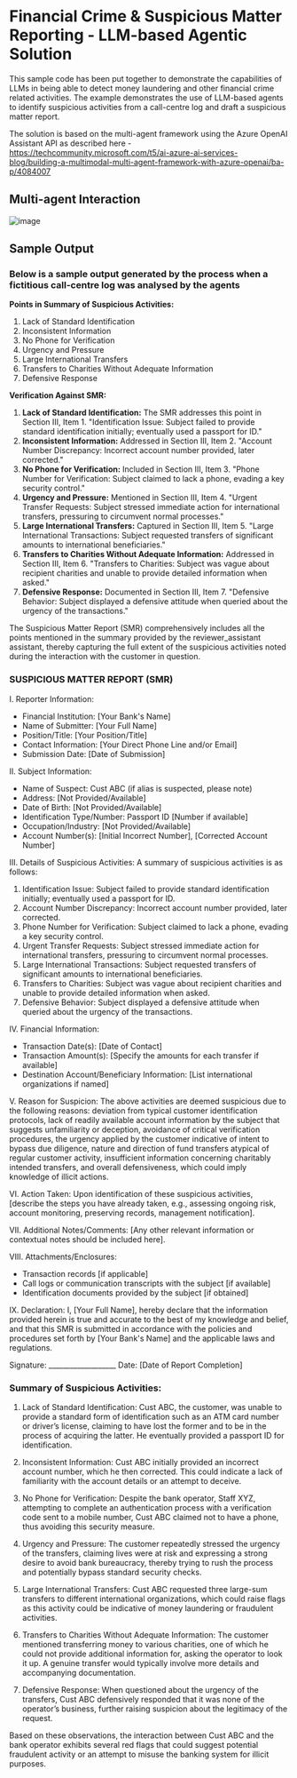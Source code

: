 # Financial Crime & Suspicious Matter Reporting - LLM-based Agentic Solution

This sample code has been put together to demonstrate the capabilities of LLMs in being able to detect money laundering and other financial crime related activities. The example demonstrates the use of LLM-based agents to identify suspicious activities from a call-centre log and draft a suspicious matter report.

The solution is based on the multi-agent framework using the Azure OpenAI Assistant API as described here - https://techcommunity.microsoft.com/t5/ai-azure-ai-services-blog/building-a-multimodal-multi-agent-framework-with-azure-openai/ba-p/4084007

## Multi-agent Interaction 
![image](https://github.com/ajananth/fincrime-multiagent-fsi/assets/77469793/9e881e40-6492-41e8-9680-6dbcbe683aba)

## Sample Output
### Below is a sample output generated by the process when a fictitious call-centre log was analysed by the agents

**Points in Summary of Suspicious Activities:**
1. Lack of Standard Identification
2. Inconsistent Information
3. No Phone for Verification
4. Urgency and Pressure
5. Large International Transfers
6. Transfers to Charities Without Adequate Information
7. Defensive Response

**Verification Against SMR:**

1. **Lack of Standard Identification:** The SMR addresses this point in Section III, Item 1. "Identification Issue: Subject failed to provide standard identification initially; eventually used a passport for ID."
2. **Inconsistent Information:** Addressed in Section III, Item 2. "Account Number Discrepancy: Incorrect account number provided, later corrected."
3. **No Phone for Verification:** Included in Section III, Item 3. "Phone Number for Verification: Subject claimed to lack a phone, evading a key security control."
4. **Urgency and Pressure:** Mentioned in Section III, Item 4. "Urgent Transfer Requests: Subject stressed immediate action for international transfers, pressuring to circumvent normal processes."
5. **Large International Transfers:** Captured in Section III, Item 5. "Large International Transactions: Subject requested transfers of significant amounts to international beneficiaries."
6. **Transfers to Charities Without Adequate Information:** Addressed in Section III, Item 6. "Transfers to Charities: Subject was vague about recipient charities and unable to provide detailed information when asked."
7. **Defensive Response:** Documented in Section III, Item 7. "Defensive Behavior: Subject displayed a defensive attitude when queried about the urgency of the transactions."

The Suspicious Matter Report (SMR) comprehensively includes all the points mentioned in the summary provided by the reviewer_assistant assistant, thereby capturing the full extent of the suspicious activities noted during the interaction with the customer in question.

### SUSPICIOUS MATTER REPORT (SMR)

I. Reporter Information:
- Financial Institution: [Your Bank's Name]
- Name of Submitter: [Your Full Name]
- Position/Title: [Your Position/Title]
- Contact Information: [Your Direct Phone Line and/or Email]
- Submission Date: [Date of Submission]

II. Subject Information:
- Name of Suspect: Cust ABC (if alias is suspected, please note)
- Address: [Not Provided/Available]
- Date of Birth: [Not Provided/Available]
- Identification Type/Number: Passport ID [Number if available]
- Occupation/Industry: [Not Provided/Available]
- Account Number(s): [Initial Incorrect Number], [Corrected Account Number]
  
III. Details of Suspicious Activities:
A summary of suspicious activities is as follows:
1. Identification Issue: Subject failed to provide standard identification initially; eventually used a passport for ID.
2. Account Number Discrepancy: Incorrect account number provided, later corrected.
3. Phone Number for Verification: Subject claimed to lack a phone, evading a key security control.
4. Urgent Transfer Requests: Subject stressed immediate action for international transfers, pressuring to circumvent normal processes.
5. Large International Transactions: Subject requested transfers of significant amounts to international beneficiaries.
6. Transfers to Charities: Subject was vague about recipient charities and unable to provide detailed information when asked.
7. Defensive Behavior: Subject displayed a defensive attitude when queried about the urgency of the transactions.

IV. Financial Information:
- Transaction Date(s): [Date of Contact]
- Transaction Amount(s): [Specify the amounts for each transfer if available]
- Destination Account/Beneficiary Information: [List international organizations if named]

V. Reason for Suspicion:
The above activities are deemed suspicious due to the following reasons: deviation from typical customer identification protocols, lack of readily available account information by the subject that suggests unfamiliarity or deception, avoidance of critical verification procedures, the urgency applied by the customer indicative of intent to bypass due diligence, nature and direction of fund transfers atypical of regular customer activity, insufficient information concerning charitably intended transfers, and overall defensiveness, which could imply knowledge of illicit actions.

VI. Action Taken:
Upon identification of these suspicious activities, [describe the steps you have already taken, e.g., assessing ongoing risk, account monitoring, preserving records, management notification].

VII. Additional Notes/Comments:
[Any other relevant information or contextual notes should be included here].

VIII. Attachments/Enclosures:
- Transaction records [if applicable]
- Call logs or communication transcripts with the subject [if available]
- Identification documents provided by the subject [if obtained]

IX. Declaration:
I, [Your Full Name], hereby declare that the information provided herein is true and accurate to the best of my knowledge and belief, and that this SMR is submitted in accordance with the policies and procedures set forth by [Your Bank's Name] and the applicable laws and regulations.

Signature: ___________________
Date: [Date of Report Completion]

### Summary of Suspicious Activities:

1. Lack of Standard Identification: Cust ABC, the customer, was unable to provide a standard form of identification such as an ATM card number or driver’s license, claiming to have lost the former and to be in the process of acquiring the latter. He eventually provided a passport ID for identification.

2. Inconsistent Information: Cust ABC initially provided an incorrect account number, which he then corrected. This could indicate a lack of familiarity with the account details or an attempt to deceive.

3. No Phone for Verification: Despite the bank operator, Staff XYZ, attempting to complete an authentication process with a verification code sent to a mobile number, Cust ABC claimed not to have a phone, thus avoiding this security measure.

4. Urgency and Pressure: The customer repeatedly stressed the urgency of the transfers, claiming lives were at risk and expressing a strong desire to avoid bank bureaucracy, thereby trying to rush the process and potentially bypass standard security checks.

5. Large International Transfers: Cust ABC requested three large-sum transfers to different international organizations, which could raise flags as this activity could be indicative of money laundering or fraudulent activities. 

6. Transfers to Charities Without Adequate Information: The customer mentioned transferring money to various charities, one of which he could not provide additional information for, asking the operator to look it up. A genuine transfer would typically involve more details and accompanying documentation.

7. Defensive Response: When questioned about the urgency of the transfers, Cust ABC defensively responded that it was none of the operator’s business, further raising suspicion about the legitimacy of the request.

Based on these observations, the interaction between Cust ABC and the bank operator exhibits several red flags that could suggest potential fraudulent activity or an attempt to misuse the banking system for illicit purposes.
